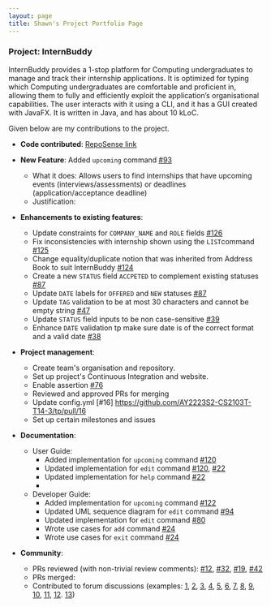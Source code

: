 ```yaml
---
layout: page
title: Shawn's Project Portfolio Page
---
```


### Project: InternBuddy

InternBuddy provides a 1-stop platform for Computing undergraduates to manage and track their internship applications. It is optimized for typing which Computing undergraduates are comfortable and proficient in, allowing them to fully and efficiently exploit the application’s organisational capabilities.
The user interacts with it using a CLI, and it has a GUI created with JavaFX. It is written in Java, and has about 10 kLoC.

Given below are my contributions to the project.

* **Code contributed**: [RepoSense link](https://nus-cs2103-ay2223s2.github.io/tp-dashboard/?search=seadragon2000341&breakdown=true)

* **New Feature**: Added `upcoming` command [#93](https://github.com/AY2223S2-CS2103T-T14-3/tp/pull/93)
  * What it does: Allows users to find internships that have upcoming events (interviews/assessments) or deadlines (application/acceptance deadline)
  * Justification: 
  

* **Enhancements to existing features**:
  * Update constraints for `COMPANY_NAME` and `ROLE` fields [#126](https://github.com/AY2223S2-CS2103T-T14-3/tp/pull/126)
  * Fix inconsistencies with internship shown using the `LIST`command [#125](https://github.com/AY2223S2-CS2103T-T14-3/tp/pull/125)
  * Change equality/duplicate notion that was inherited from Address Book to suit InternBuddy [#124](https://github.com/AY2223S2-CS2103T-T14-3/tp/pull/124)
  * Create a new `STATUS` field `ACCPETED` to complement existing statuses [#87](https://github.com/AY2223S2-CS2103T-T14-3/tp/pull/87)
  * Update `DATE` labels for `OFFERED` and `NEW` statuses [#87](https://github.com/AY2223S2-CS2103T-T14-3/tp/pull/87)
  * Update `TAG` validation to be at most 30 characters and cannot be empty string [#47](https://github.com/AY2223S2-CS2103T-T14-3/tp/pull/47)
  * Update `STATUS` field inputs to be non case-sensitive [#39](https://github.com/AY2223S2-CS2103T-T14-3/tp/pull/39)
  * Enhance `DATE` validation tp make sure date is of the correct format and a valid date [#38](https://github.com/AY2223S2-CS2103T-T14-3/tp/pull/38)
  

* **Project management**:
  * Create team's organisation and repository.
  * Set up project's Continuous Integration and website.
  * Enable assertion [#76](https://github.com/AY2223S2-CS2103T-T14-3/tp/pull/76)
  * Reviewed and approved PRs for merging
  * Update config.yml [#16] https://github.com/AY2223S2-CS2103T-T14-3/tp/pull/16
  * Set up certain milestones and issues


* **Documentation**:
  * User Guide:
    * Added implementation for `upcoming` command [#120](https://github.com/AY2223S2-CS2103T-T14-3/tp/pull/120)
    * Updated implementation for `edit` command [#120](https://github.com/AY2223S2-CS2103T-T14-3/tp/pull/120), [#22](https://github.com/AY2223S2-CS2103T-T14-3/tp/pull/22)
    * Updated implementation for `help` command [#22](https://github.com/AY2223S2-CS2103T-T14-3/tp/pull/22)
    * 
  * Developer Guide:
    * Added implementation for `upcoming` command [#122](https://github.com/AY2223S2-CS2103T-T14-3/tp/pull/122)
    * Updated UML sequence diagram for `edit` command [#94](https://github.com/AY2223S2-CS2103T-T14-3/tp/pull/94)
    * Updated implementation for `edit` command [#80](https://github.com/AY2223S2-CS2103T-T14-3/tp/pull/80)
    * Wrote use cases for `add` command [#24](https://github.com/AY2223S2-CS2103T-T14-3/tp/pull/24/)
    * Wrote use cases for `exit` command [#24](https://github.com/AY2223S2-CS2103T-T14-3/tp/pull/24/)
    


* **Community**:
  * PRs reviewed (with non-trivial review comments): [\#12](), [\#32](), [\#19](), [\#42]()
  * PRs merged: 
  * Contributed to forum discussions (examples: [1](https://github.com/nus-cs2103-AY2223S2/forum/issues/223), [2](https://github.com/nus-cs2103-AY2223S2/forum/issues/180), [3](https://github.com/nus-cs2103-AY2223S2/forum/issues/176), [4](https://github.com/nus-cs2103-AY2223S2/forum/issues/163), [5](https://github.com/nus-cs2103-AY2223S2/forum/issues/137), [6](https://github.com/nus-cs2103-AY2223S2/forum/issues/136), [7](https://github.com/nus-cs2103-AY2223S2/forum/issues/83), [8](https://github.com/nus-cs2103-AY2223S2/forum/issues/67), [9](https://github.com/nus-cs2103-AY2223S2/forum/issues/64), [10](https://github.com/nus-cs2103-AY2223S2/forum/issues/60), [11](https://github.com/nus-cs2103-AY2223S2/forum/issues/49), [12](https://github.com/nus-cs2103-AY2223S2/forum/issues/42). [13](https://github.com/nus-cs2103-AY2223S2/forum/issues/4))
 

